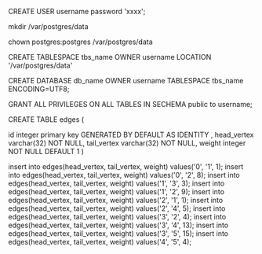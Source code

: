 <!--
/*
* First create user, and then create tablespace
* then create database
*/
-->


CREATE USER username password 'xxxx';

<!--
/*
* when create tablespace, we should create location directory first, and grand privilges on linux
*/
-->

mkdir /var/postgres/data

chown postgres:postgres /var/postgres/data

CREATE TABLESPACE tbs_name 
OWNER username 
LOCATION '/var/postgres/data'


CREATE DATABASE db_name OWNER username TABLESPACE tbs_name ENCODING=UTF8;

GRANT ALL PRIVILEGES ON ALL TABLES IN SECHEMA public to username;


CREATE TABLE edges (

  id integer primary key GENERATED BY DEFAULT AS IDENTITY ,
  head_vertex varchar(32) NOT NULL,
  tail_vertex varchar(32) NOT NULL,
  weight integer NOT NULL DEFAULT 1
)


insert into edges(head_vertex, tail_vertex, weight) values('0', '1', 1);
insert into edges(head_vertex, tail_vertex, weight) values('0', '2', 8);
insert into edges(head_vertex, tail_vertex, weight) values('1', '3', 3);
insert into edges(head_vertex, tail_vertex, weight) values('1', '2', 9);
insert into edges(head_vertex, tail_vertex, weight) values('2', '1', 1);
insert into edges(head_vertex, tail_vertex, weight) values('2', '4', 5);
insert into edges(head_vertex, tail_vertex, weight) values('3', '2', 4);
insert into edges(head_vertex, tail_vertex, weight) values('3', '4', 13);
insert into edges(head_vertex, tail_vertex, weight) values('3', '5', 15);
insert into edges(head_vertex, tail_vertex, weight) values('4', '5', 4);

